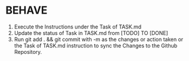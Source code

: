 # BEHAVE
1. Execute the Instructions under the Task <ChosenTask> of TASK.md
2. Update the status of Task <ChosenTask> in TASK.md from [TODO] TO [DONE]
3. Run git add . && git commit with -m as the changes or action taken or the Task <ChosenTask> of TASK.md instruction to sync the Changes to the Github Repository.